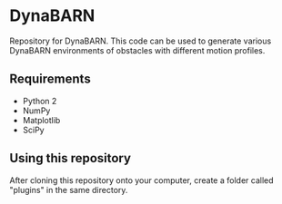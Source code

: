 # DynaBARN
Repository for DynaBARN. This code can be used to generate various DynaBARN environments of obstacles with different motion profiles. 
## Requirements
* Python 2
* NumPy
* Matplotlib
* SciPy
## Using this repository
After cloning this repository onto your computer, create a folder called "plugins" in the same directory. 
